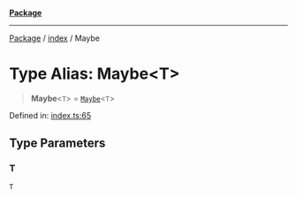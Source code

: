[**Package**](../../README.md)

***

[Package](../../modules.md) / [index](../README.md) / Maybe

# Type Alias: Maybe\<T\>

> **Maybe**\<`T`\> = [`Maybe`](../../maybe.exports/type-aliases/Maybe.md)\<`T`\>

Defined in: [index.ts:65](https://github.com/AlexXanderGrib/monads-io/blob/d65e47796764202dffd7314b61c2ea9cedbb26e8/src/index.ts#L65)

## Type Parameters

### T

`T`
